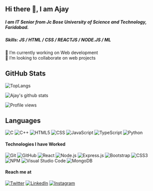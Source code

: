 
## Hi there 👋, I am Ajay
##### I am IT Senior  from Jc Bose University of Science and Technology, Faridabad.

##### Skills:  JS / HTML / CSS / REACTJS / NODE.JS / ML

 🔭 I’m currently working on Web development <br>
 👯 I’m looking to collaborate on web projects 

## GitHub Stats

![TopLangs](https://github-readme-stats.vercel.app/api/top-langs/?username=ajay7231&show_icons=true&theme=radical&layout=compact)

![Ajay's github stats](https://github-readme-stats.vercel.app/api?username=ajay7231&show_icons=true&theme=radical) 

![Profile views](https://gpvc.arturio.dev/ajay7231)  


## Languages

![C](https://img.shields.io/badge/-C-000000?style=flat&logo=c)
![C++](https://img.shields.io/badge/-C++-000000?style=flat&logo=c%2B%2B)
![HTML5](https://img.shields.io/badge/-HTML5-000000?style=flat&logo=html5)
![CSS](https://img.shields.io/badge/-Css-000000?style=flat&logo=css)
![JavaScript](https://img.shields.io/badge/-JavaScript-000000?style=flat&logo=javascript)
![TypeScript](https://img.shields.io/badge/-TypeScript-000000?style=flat&logo=typescript)
![Python](https://img.shields.io/badge/-Python-000000?style=flat&logo=python)

#### Technologies I have Worked
![Git](https://img.shields.io/badge/-Git-222222?style=flat&logo=git&logoColor=F05032)
![GitHub](https://img.shields.io/badge/-GitHub-222222?style=flat&logo=github&logoColor=FFFFFF)
![React](https://img.shields.io/badge/-React-222222?style=flat&logo=react&logoColor=5ED3F3)
![Node.js](https://img.shields.io/badge/-Node.js-222222?style=flat&logo=node.js&logoColor=339933)
![Express.js](https://img.shields.io/badge/-Express.js-222222?style=flat&logo=express.js&logoColor=339933)
![Bootstrap](https://img.shields.io/badge/-Bootstrap-a950cc?style=flat&logo=bootstrap&logoColor=white)
![CSS3](https://img.shields.io/badge/-CSS-53e0ce?style=flat&logo=css3&logoColor=white)
![NPM](https://img.shields.io/badge/-NPM-f24130?style=flat&logo=npm&logoColor=white)
![Visual Studio Code](https://img.shields.io/badge/-VSCode-444444?style=flat&logo=visual-studio-code&logoColor=007ACC)
![MongoDB](https://img.shields.io/badge/-MONGODB-black?style=badge&logo=mongodb&logoColor=38cf13)

#### Reach me at

<a href="https://twitter.com/a_jax_m" target="_blank">
<img src="https://img.shields.io/badge/twitter-%231DA1F2.svg?&style=for-the-badge&logo=twitter&logoColor=white&color=071A2C" alt="Twitter"/></a>
<a href="https://www.linkedin.com/in/ajay-mittal-a86a1a196/" target="_blank">
<img src="https://img.shields.io/badge/linkedin-%230077B5.svg?&style=for-the-badge&logo=linkedin&logoColor=white&color=071A2C" alt="LinkedIn"/></a>
<a href="https://www.instagram.com/eye_ajax/" target="_blank">
<img src="https://img.shields.io/badge/instagram-%23E4405F.svg?&style=for-the-badge&logo=instagram&logoColor=white&color=071A2C" alt="Instagram"/></a>

